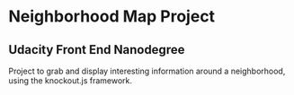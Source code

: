 Neighborhood Map Project
 =======

 Udacity Front End Nanodegree
 -----------

 Project to grab and display interesting information around a neighborhood, using the knockout.js framework.
